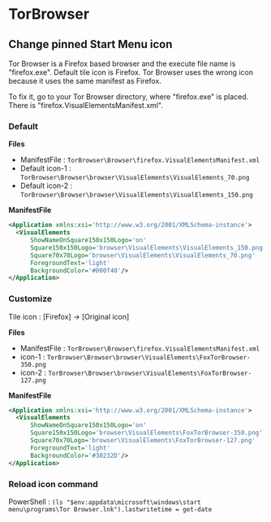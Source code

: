 # TorBrowser

## Change pinned Start Menu icon

Tor Browser is a Firefox based browser and the execute file name is "firefox.exe".
Default tile icon is Firefox.
Tor Browser uses the wrong icon because it uses the same manifest as Firefox.

To fix it, go to your Tor Browser directory, where "firefox.exe" is placed. There is "firefox.VisualElementsManifest.xml".

### Default

**Files**
- ManifestFile : ` TorBrowser\Browser\firefox.VisualElementsManifest.xml ` 
- Default icon-1 : ` TorBrowser\Browser\browser\VisualElements\VisualElements_70.png `
- Default icon-2 : ` TorBrowser\Browser\browser\VisualElements\VisualElements_150.png `

**ManifestFile**
``` xml
<Application xmlns:xsi='http://www.w3.org/2001/XMLSchema-instance'>
  <VisualElements
      ShowNameOnSquare150x150Logo='on'
      Square150x150Logo='browser\VisualElements\VisualElements_150.png'
      Square70x70Logo='browser\VisualElements\VisualElements_70.png'
      ForegroundText='light'
      BackgroundColor='#000f40'/>
</Application>
```

### Customize
Tile icon : [Firefox] -> [Original icon]

**Files**
- ManifestFile : ` TorBrowser\Browser\firefox.VisualElementsManifest.xml ` 
- icon-1 : ` TorBrowser\Browser\browser\VisualElements\FoxTorBrowser-350.png `
- icon-2 : ` TorBrowser\Browser\browser\VisualElements\FoxTorBrowser-127.png `

**ManifestFile**
```xml
<Application xmlns:xsi='http://www.w3.org/2001/XMLSchema-instance'>
  <VisualElements
      ShowNameOnSquare150x150Logo='on'
      Square150x150Logo='browser\VisualElements\FoxTorBrowser-350.png'
      Square70x70Logo='browser\VisualElements\FoxTorBrowser-127.png'
      ForegroundText='light'
      BackgroundColor='#30232D'/>
</Application>

```

### Reload icon command
PowerShell : ` (ls "$env:appdata\microsoft\windows\start menu\programs\Tor Browser.lnk").lastwritetime = get-date `
